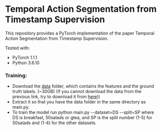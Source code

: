 # Temporal Action Segmentation from Timestamp Supervision

This repository provides a PyTorch implementation of the paper Temporal Action Segmentation from Timestamp Supervision.

Tested with:

- PyTorch 1.1.1
- Python 3.6.10
  
### Training:
* Download the [data](https://mega.nz/#!O6wXlSTS!wcEoDT4Ctq5HRq_hV-aWeVF1_JB3cacQBQqOLjCIbc8) folder, which contains the features and the ground truth labels. (~30GB) (If you cannot download the data from the previous link, try to download it from [here](https://zenodo.org/record/3625992#.Xiv9jGhKhPY)))
* Extract it so that you have the data folder in the same directory as main.py.
* To train the model run python main.py --dataset=DS --split=SP where DS is breakfast, 50salads or gtea, and SP is the split number (1-5) for 50salads and (1-4) for the other datasets.
